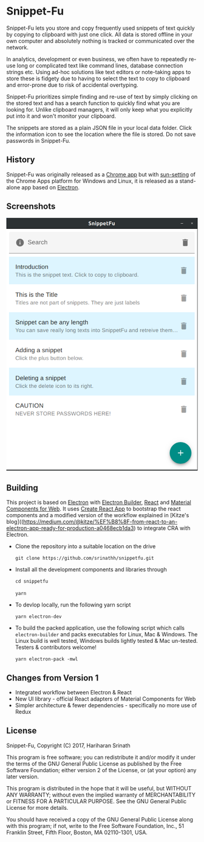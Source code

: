 Snippet-Fu
==========
Snippet-Fu lets you store and copy frequently used snippets
of text quickly by copying to clipboard with just one click.
All data is stored offline in your own computer and absolutely
nothing is tracked or communicated over the network. 

In analytics, development or even business, we often have to
repeatedly re-use long or complicated text like command lines, 
database connection strings etc. Using ad-hoc solutions like
text editors or note-taking apps to store these is fidgety
due to having to select the text to copy to clipboard and
error-prone due to risk of accidental overtyping.

Snippet-Fu prioritizes simple finding and re-use of text
by simply clicking on the stored text and has a search
function to quickly find what you are looking for. Unlike
clipboard managers, it will only keep what you explicitly
put into it and won't monitor your clipboard.

The snippets are stored as a plain JSON file in your local
data folder. Click the information icon to see the location
where the file is stored. Do not save passwords in Snippet-Fu.

History
-------
Snippet-Fu was originally released as a [Chrome app](https://chrome.google.com/webstore/detail/snippet-fu/goekbdcfildilcmmlodpfemnjlkjajco?hl=en)
but with [sun-setting](https://blog.chromium.org/2016/08/from-chrome-apps-to-web.html)
of the Chrome Apps platform for Windows and Linux, it is released
as a stand-alone app based on [Electron](http://electron.atom.io/).

Screenshots
-----------
![Snippet-Fu screenshot](screenshot.png)


Building
--------
This project is based on [Electron](http://electron.atom.io/) with 
[Electron Builder](https://www.electron.build/), [React](https://facebook.github.io/react/)
and [Material Components for Web](https://github.com/material-components/material-components-web-react/). It uses [Create React App](https://github.com/facebookincubator/create-react-app)
to bootstrap the react components and a modified version of the workflow
explained in [Kitze's blog]((https://medium.com/@kitze/%EF%B8%8F-from-react-to-an-electron-app-ready-for-production-a0468ecb1da3)
to integrate CRA with Electron.

- Clone the repository into a suitable location on the drive
  ```
  git clone https://github.com/srinathh/snippetfu.git
  ```
- Install all the development components and libraries through
  ```
  cd snippetfu
  
  yarn 
  ```
  
- To devlop locally, run the following yarn script
  ```
  yarn electron-dev
  ```

- To build the packed application, use the following script which calls `electron-builder`
  and packs executables for Linux, Mac & Windows. The Linux build is well tested, 
  Windows builds lightly tested & Mac un-tested. Testers & contributors welcome!
  ```
  yarn electron-pack -mwl
  ```

Changes from Version 1
------------------
- Integrated workflow between Electron & React
- New UI library - official React adapters of Material Components for Web
- Simpler architecture & fewer dependencies - specifically no more use of Redux

License
-------
Snippet-Fu, Copyright (C) 2017, Hariharan Srinath

This program is free software; you can redistribute it and/or
modify it under the terms of the GNU General Public License
as published by the Free Software Foundation; either version 2
of the License, or (at your option) any later version.

This program is distributed in the hope that it will be useful,
but WITHOUT ANY WARRANTY; without even the implied warranty of
MERCHANTABILITY or FITNESS FOR A PARTICULAR PURPOSE.  See the
GNU General Public License for more details.

You should have received a copy of the GNU General Public License
along with this program; if not, write to the Free Software
Foundation, Inc., 51 Franklin Street, Fifth Floor, Boston, MA  02110-1301, USA.
